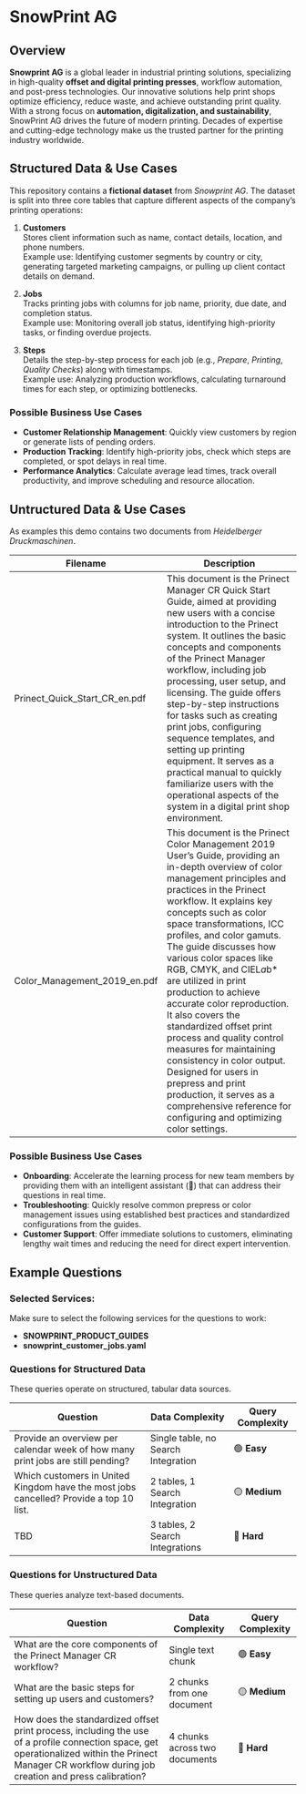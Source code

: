 # SnowPrint AG

## Overview
**Snowprint AG** is a global leader in industrial printing solutions, specializing in high-quality **offset and digital printing presses**, workflow automation, and post-press technologies. Our innovative solutions help print shops optimize efficiency, reduce waste, and achieve outstanding print quality. With a strong focus on **automation, digitalization, and sustainability**, SnowPrint AG drives the future of modern printing. Decades of expertise and cutting-edge technology make us the trusted partner for the printing industry worldwide.

## Structured Data & Use Cases
This repository contains a **fictional dataset** from _Snowprint AG_. The dataset is split into three core tables that capture different aspects of the company’s printing operations:

1. **Customers**  
   Stores client information such as name, contact details, location, and phone numbers.  
   Example use: Identifying customer segments by country or city, generating targeted marketing campaigns, or pulling up client contact details on demand.

2. **Jobs**  
   Tracks printing jobs with columns for job name, priority, due date, and completion status.  
   Example use: Monitoring overall job status, identifying high-priority tasks, or finding overdue projects.

3. **Steps**  
   Details the step-by-step process for each job (e.g., _Prepare_, _Printing_, _Quality Checks_) along with timestamps.  
   Example use: Analyzing production workflows, calculating turnaround times for each step, or optimizing bottlenecks.

### Possible Business Use Cases

- **Customer Relationship Management**: Quickly view customers by region or generate lists of pending orders.
- **Production Tracking**: Identify high-priority jobs, check which steps are completed, or spot delays in real time.
- **Performance Analytics**: Calculate average lead times, track overall productivity, and improve scheduling and resource allocation.

## Untructured Data & Use Cases
As examples this demo contains two documents from _Heidelberger Druckmaschinen_. 

| Filename                         | Description |
|----------------------------------|-------------|
| Prinect_Quick_Start_CR_en.pdf    | This document is the Prinect Manager CR Quick Start Guide, aimed at providing new users with a concise introduction to the Prinect system. It outlines the basic concepts and components of the Prinect Manager workflow, including job processing, user setup, and licensing. The guide offers step-by-step instructions for tasks such as creating print jobs, configuring sequence templates, and setting up printing equipment. It serves as a practical manual to quickly familiarize users with the operational aspects of the system in a digital print shop environment. |
| Color_Management_2019_en.pdf     | This document is the Prinect Color Management 2019 User’s Guide, providing an in-depth overview of color management principles and practices in the Prinect workflow. It explains key concepts such as color space transformations, ICC profiles, and color gamuts. The guide discusses how various color spaces like RGB, CMYK, and CIEL*a*b* are utilized in print production to achieve accurate color reproduction. It also covers the standardized offset print process and quality control measures for maintaining consistency in color output. Designed for users in prepress and print production, it serves as a comprehensive reference for configuring and optimizing color settings. |

### Possible Business Use Cases

- **Onboarding**: Accelerate the learning process for new team members by providing them with an intelligent assistant (🤖) that can address their questions in real time.  
- **Troubleshooting**: Quickly resolve common prepress or color management issues using established best practices and standardized configurations from the guides.  
- **Customer Support**: Offer immediate solutions to customers, eliminating lengthy wait times and reducing the need for direct expert intervention.

## Example Questions
### Selected Services:
Make sure to select the following services for the questions to work:  
- **SNOWPRINT_PRODUCT_GUIDES**
- **snowprint_customer_jobs.yaml**

### **Questions for Structured Data**
These queries operate on structured, tabular data sources.

| Question | Data Complexity | Query Complexity |
|----------|----------------|--------|
| Provide an overview per calendar week of how many print jobs are still pending? | Single table, no Search Integration | 🟢 **Easy** |
| Which customers in United Kingdom have the most jobs cancelled? Provide a top 10 list. | 2 tables, 1 Search Integration | 🟡 **Medium** |
| TBD | 3 tables, 2 Search Integrations | 🔴 **Hard** |

### **Questions for Unstructured Data**  
These queries analyze text-based documents.

| Question | Data Complexity | Query Complexity |
|----------|----------------|--------|
| What are the core components of the Prinect Manager CR workflow? | Single text chunk | 🟢 **Easy** |
| What are the basic steps for setting up users and customers? | 2 chunks from one document | 🟡 **Medium** |
| How does the standardized offset print process, including the use of a profile connection space, get operationalized within the Prinect Manager CR workflow during job creation and press calibration? | 4 chunks across two documents | 🔴 **Hard** |